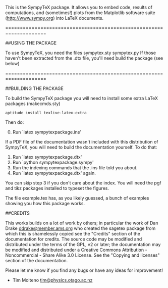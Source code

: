 This is the SympyTeX package. It allows you to embed code, results of
computations, and (sometimes!) plots from the Matplotlib software suite
(http://www.sympy.org) into LaTeX documents.

====================================================================

##USING THE PACKAGE

To use SympyTeX, you need the files
  sympytex.sty
  sympytex.py
If those haven't been extracted from the .dtx file, you'll need  build
the package (see below)


====================================================================

##BUILDING THE PACKAGE

To build the SympyTeX package you will need to install some extra LaTeX
packages (makecmds.sty)

    aptitude install texlive-latex-extra

Then do:

  0. Run `latex sympytexpackage.ins'

If a PDF file of the documentation wasn't included with this
distribution of SympyTeX, you will need to build the documentation
yourself. To do that:

  1. Run `latex sympytexpackage.dtx'
  2. Run `python sympytexpackage.sympy'
  3. Run the indexing commands that the .ins file told you about.
  4. Run `latex sympytexpackage.dtx' again.

You can skip step 3 if you don't care about the index. You will need the
pgf and tikz packages installed to typeset the figures.

The file example.tex has, as you likely guessed, a bunch of examples
showing you how this package works.

##CREDITS

This works builds on a lot of work by others; in particular the work of
Dan Drake <ddrake@member.ams.org> who created the sagetex package from which
this is shamelessly copied see the "Credits" section
of the documentation for credits. The source code may be modified and
distributed under the terms of the GPL, v2 or later; the documentation
may be modified and distributed under a Creative Commons Attribution -
Noncommercial - Share Alike 3.0 License. See the "Copying and licenses"
section of the documentation.

Please let me know if you find any bugs or have any ideas for
improvement!

- Tim Molteno <tim@physics.otago.ac.nz>
